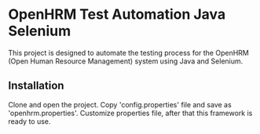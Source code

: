 
# OpenHRM Test Automation Java Selenium

This project is designed to automate the testing process for the OpenHRM (Open Human Resource Management) system using Java and Selenium.


## Installation

Clone and open the project. Copy 'config.properties' file and save as 'openhrm.properties'. Customize properties file, after that this framework is ready to use.
